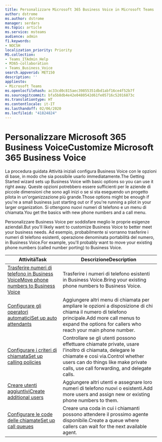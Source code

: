 ```yaml
---
title: Personalizzare Microsoft 365 Business Voice in Microsoft Teams
author: dstrome
ms.author: dstrome
manager: serdars
ms.topic: article
ms.service: msteams
audience: admin
f1.keywords:
- NOCSH
localization_priority: Priority
MS.collection:
- Teams_ITAdmin_Help
- M365-collaboration
- Teams_Business_Voice
search.appverid: MET150
description: ''
appliesto:
- Microsoft Teams
ms.openlocfilehash: ac33cd0c815aec39855351dbd1abf16ce4f52b7f
ms.sourcegitcommit: bfa5b8db4e42e0480542d61fe05716c52016873c
ms.translationtype: HT
ms.contentlocale: it-IT
ms.lasthandoff: 02/06/2020
ms.locfileid: "41824824"
---
```

# <a name="customize-microsoft-365-business-voice"></a><span data-ttu-id="99852-102">Personalizzare Microsoft 365 Business Voice</span><span class="sxs-lookup"><span data-stu-id="99852-102">Customize Microsoft 365 Business Voice</span></span>

<span data-ttu-id="99852-103">La procedura guidata Attività iniziali configura Business Voice con le opzioni di base, in modo che sia possibile usarlo immediatamente.</span><span class="sxs-lookup"><span data-stu-id="99852-103">The Getting Started wizard sets up Business Voice with basic options so you can use it right away.</span></span> <span data-ttu-id="99852-104">Queste opzioni potrebbero essere sufficienti per le aziende di piccole dimensioni che sono agli inizi o se si sta eseguendo un progetto pilota in un'organizzazione più grande.</span><span class="sxs-lookup"><span data-stu-id="99852-104">Those options might be enough if you're a small business just starting out or if you're running a pilot in your larger organization.</span></span> <span data-ttu-id="99852-105">Si ottengono nuovi numeri di telefono e un menu di chiamata.</span><span class="sxs-lookup"><span data-stu-id="99852-105">You get the basics with new phone numbers and a call menu.</span></span> 

<span data-ttu-id="99852-106">Personalizzare Business Voice per soddisfare meglio le proprie esigenze aziendali.</span><span class="sxs-lookup"><span data-stu-id="99852-106">But you'll likely want to customize Business Voice to better meet your business needs.</span></span> <span data-ttu-id="99852-107">Ad esempio, probabilmente si vorranno trasferire i numeri di telefono esistenti, operazione denominata portabilità del numero, in Business Voice.</span><span class="sxs-lookup"><span data-stu-id="99852-107">For example, you'll probably want to move your existing phone numbers (called number porting) to Business Voice.</span></span>

| <span data-ttu-id="99852-108">Attività</span><span class="sxs-lookup"><span data-stu-id="99852-108">Task</span></span>                                                          | <span data-ttu-id="99852-109">Descrizione</span><span class="sxs-lookup"><span data-stu-id="99852-109">Description</span></span>                                                                                          |
|---------------------------------------------------------------|------------------------------------------------------------------------------------------------------|
| [<span data-ttu-id="99852-110">Trasferire numeri di telefono in Business Voice</span><span class="sxs-lookup"><span data-stu-id="99852-110">Move phone numbers to Business Voice</span></span>](port-phone-numbers.md) | <span data-ttu-id="99852-111">Trasferire i numeri di telefono esistenti in Business Voice.</span><span class="sxs-lookup"><span data-stu-id="99852-111">Bring your existing phone numbers to Business Voice.</span></span>                                                 |
| [<span data-ttu-id="99852-112">Configurare gli operatori automatici</span><span class="sxs-lookup"><span data-stu-id="99852-112">Set up auto attendants</span></span>](set-up-auto-attendants.md)           | <span data-ttu-id="99852-113">Aggiungere altri menu di chiamata per ampliare le opzioni a disposizione di chi chiama il numero di telefono principale.</span><span class="sxs-lookup"><span data-stu-id="99852-113">Add more call menus to expand the options for callers who reach your main phone number.</span></span>        |
| [<span data-ttu-id="99852-114">Configurare i criteri di chiamata</span><span class="sxs-lookup"><span data-stu-id="99852-114">Set up calling policies</span></span>](set-up-policies.md)                 | <span data-ttu-id="99852-115">Controllare se gli utenti possono effettuare chiamate private, usare l'inoltro di chiamata, delegare le chiamate e così via.</span><span class="sxs-lookup"><span data-stu-id="99852-115">Control whether users can do things like make private calls, use call forwarding, and delegate calls.</span></span>        |
| [<span data-ttu-id="99852-116">Creare utenti aggiuntivi</span><span class="sxs-lookup"><span data-stu-id="99852-116">Create additional users</span></span>](create-users.md)                    | <span data-ttu-id="99852-117">Aggiungere altri utenti e assegnare loro numeri di telefono nuovi o esistenti.</span><span class="sxs-lookup"><span data-stu-id="99852-117">Add more users and assign new or existing phone numbers to them.</span></span>                                     |
| [<span data-ttu-id="99852-118">Configurare le code delle chiamate</span><span class="sxs-lookup"><span data-stu-id="99852-118">Set up call queues</span></span>](set-up-call-queues.md)                   | <span data-ttu-id="99852-119">Creare una coda in cui i chiamanti possono attendere il prossimo agente disponibile.</span><span class="sxs-lookup"><span data-stu-id="99852-119">Create a queue where callers can wait for the next available agent.</span></span>                                  |
